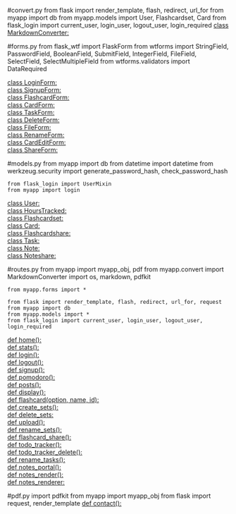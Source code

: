#convert.py
    from flask import render_template, flash, redirect, url_for
    from myapp import db
    from myapp.models import User, Flashcardset, Card
    from flask_login import current_user, login_user, logout_user, login_required
[class MarkdownConverter:](/MarkdownConverter)

#forms.py
    from flask_wtf import FlaskForm
    from wtforms import StringField, PasswordField, BooleanField, SubmitField, IntegerField, FileField, SelectField, SelectMultipleField
    from wtforms.validators import DataRequired

[class LoginForm:](/LoginForm)<br>
[class SignupForm:](/SignupForm)<br>
[class FlashcardForm:](/FlashcardForm)<br>
[class CardForm:](/CardForm)<br>
[class TaskForm:](/TaskForm)<br>
[class DeleteForm:](/DeleteForm)<br>
[class FileForm:](/FileForm)<br>
[class RenameForm:](/RenameForm)<br>
[class CardEditForm:](/CardEditForm)<br>
[class ShareForm:](/ShareForm)<br>

#models.py
    from myapp import db
    from datetime import datetime
    from werkzeug.security import generate_password_hash, check_password_hash

    from flask_login import UserMixin
    from myapp import login

[class User:](/User)<br>
[class HoursTracked:](/HoursTracked)<br>
[class Flashcardset:](/Flashcardset)<br>
[class Card:](/Card)<br>
[class Flashcardshare:](/Flashcardshare)<br>
[class Task:](/Task)<br>
[class Note:](/Note)<br>
[class Noteshare:](/Noteshare)<br>

#routes.py
    from myapp import myapp_obj, pdf
    from myapp.convert import MarkdownConverter
    import os, markdown, pdfkit

    from myapp.forms import *

    from flask import render_template, flash, redirect, url_for, request
    from myapp import db
    from myapp.models import *
    from flask_login import current_user, login_user, logout_user, login_required

[def home():](/home)<br>
[def stats():](/stats)<br>
[def login():](/login)<br>
[def logout():](/logout)<br>
[def signup():](/signup)<br>
[def pomodoro():](/pomodoro)<br>
[def posts():](/posts)<br>
[def display():](/display)<br>
[def flashcard(option, name, id):](/flashcard)<br>
[def create_sets():](/create_sets)<br>
[def delete_sets:](/delete_sets)<br>
[def upload():](/upload)<br>
[def rename_sets():](/rename_sets)<br>
[def flashcard_share():](/flashcard_share)<br>
[def todo_tracker():](/todo_tracker)<br>
[def todo_tracker_delete():](/todo_tracker_delete)<br>
[def rename_tasks():](/rename_tasks)<br>
[def notes_portal():](/notes_portal)<br>
[def notes_render():](/notes_render)<br>
[def notes_renderer:](/notes_renderer)<br>

#pdf.py
    import pdfkit
    from myapp import myapp_obj
    from flask import request, render_template
[def contact():](/contact)<br>
